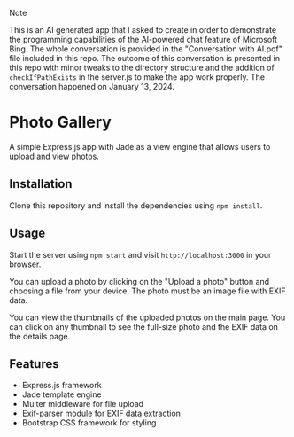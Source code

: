 > [!NOTE]  
> This is an AI generated app that I asked to create in order to demonstrate the programming capabilities of the AI-powered chat feature of Microsoft Bing. The whole conversation is provided in the "Conversation with AI.pdf" file included in this repo. The outcome of this conversation is presented in this repo 
with minor tweaks to the directory structure and the addition of `checkIfPathExists` in the server.js to make the app work properly. The conversation happened on January 13, 2024.

# Photo Gallery

A simple Express.js app with Jade as a view engine that allows users to upload and view photos.

## Installation

Clone this repository and install the dependencies using `npm install`.

## Usage

Start the server using `npm start` and visit `http://localhost:3000` in your browser.

You can upload a photo by clicking on the "Upload a photo" button and choosing a file from your device. The photo must be an image file with EXIF data.

You can view the thumbnails of the uploaded photos on the main page. You can click on any thumbnail to see the full-size photo and the EXIF data on the details page.

## Features

- Express.js framework
- Jade template engine
- Multer middleware for file upload
- Exif-parser module for EXIF data extraction
- Bootstrap CSS framework for styling